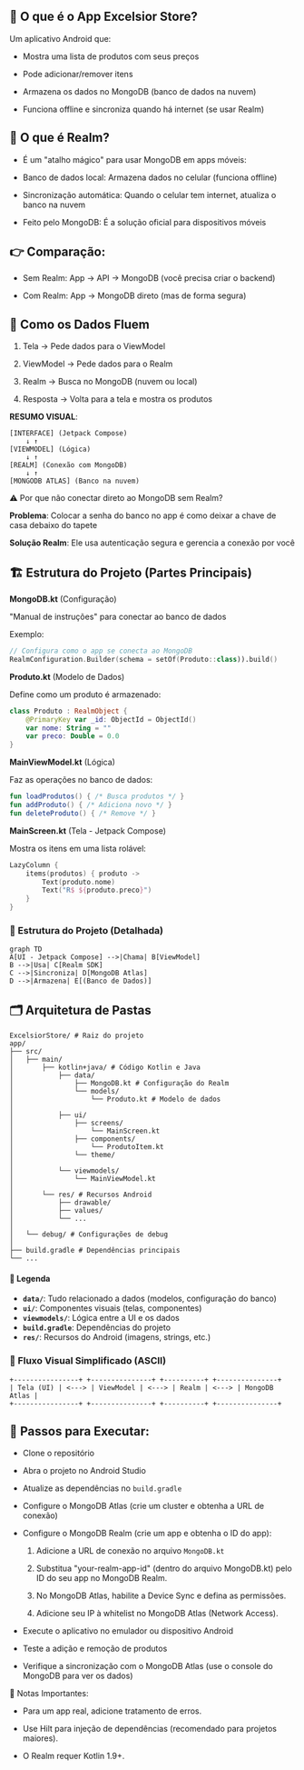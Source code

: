 ## 📱 O que é o App Excelsior Store?

Um aplicativo Android que:

- Mostra uma lista de produtos com seus preços

- Pode adicionar/remover itens

- Armazena os dados no MongoDB (banco de dados na nuvem)

- Funciona offline e sincroniza quando há internet (se usar Realm)


## 🧩 O que é Realm?

- É um "atalho mágico" para usar MongoDB em apps móveis:

- Banco de dados local: Armazena dados no celular (funciona offline)

- Sincronização automática: Quando o celular tem internet, atualiza o banco na nuvem

- Feito pelo MongoDB: É a solução oficial para dispositivos móveis


## 👉 Comparação:

- Sem Realm: App → API → MongoDB (você precisa criar o backend)

- Com Realm: App → MongoDB direto (mas de forma segura)


## 🔄 Como os Dados Fluem

1. Tela → Pede dados para o ViewModel

2. ViewModel → Pede dados para o Realm

3. Realm → Busca no MongoDB (nuvem ou local)

4. Resposta → Volta para a tela e mostra os produtos

**RESUMO VISUAL**:

```
[INTERFACE] (Jetpack Compose)  
    ↓ ↑  
[VIEWMODEL] (Lógica)  
    ↓ ↑  
[REALM] (Conexão com MongoDB)  
    ↓ ↑  
[MONGODB ATLAS] (Banco na nuvem)
```

⚠ Por que não conectar direto ao MongoDB sem Realm?

**Problema**: Colocar a senha do banco no app é como deixar a chave de casa debaixo do tapete

**Solução Realm**: Ele usa autenticação segura e gerencia a conexão por você


## 🏗 Estrutura do Projeto (Partes Principais)
**MongoDB.kt** (Configuração)

"Manual de instruções" para conectar ao banco de dados

Exemplo:

```kotlin
// Configura como o app se conecta ao MongoDB
RealmConfiguration.Builder(schema = setOf(Produto::class)).build()
```

**Produto.kt** (Modelo de Dados)

Define como um produto é armazenado:

```kotlin
class Produto : RealmObject {
    @PrimaryKey var _id: ObjectId = ObjectId()
    var nome: String = ""
    var preco: Double = 0.0
}
```

**MainViewModel.kt** (Lógica)

Faz as operações no banco de dados: 

```kotlin
fun loadProdutos() { /* Busca produtos */ }
fun addProduto() { /* Adiciona novo */ }
fun deleteProduto() { /* Remove */ }
```

**MainScreen.kt** (Tela - Jetpack Compose)

Mostra os itens em uma lista rolável:

```kotlin
LazyColumn {
    items(produtos) { produto ->
        Text(produto.nome)
        Text("R$ ${produto.preco}")
    }
}
```

### 📁 Estrutura do Projeto (Detalhada)

```mermaid
graph TD
A[UI - Jetpack Compose] -->|Chama| B[ViewModel]
B -->|Usa| C[Realm SDK]
C -->|Sincroniza| D[MongoDB Atlas]
D -->|Armazena| E[(Banco de Dados)]
```

## 🗂️ Arquitetura de Pastas

```plaintext
ExcelsiorStore/ # Raiz do projeto
app/
├── src/
│   ├── main/
│       ├── kotlin+java/ # Código Kotlin e Java
│           ├── data/
│               ├── MongoDB.kt # Configuração do Realm
│               └── models/
│                   └── Produto.kt # Modelo de dados
│
│           ├── ui/
│               ├── screens/
│                   └── MainScreen.kt
│               ├── components/
│                   └── ProdutoItem.kt
│               └── theme/
│
│           └── viewmodels/
│               └── MainViewModel.kt
│
│       └── res/ # Recursos Android
│           ├── drawable/
│           ├── values/
│           └── ...
│
│   └── debug/ # Configurações de debug
│
├── build.gradle # Dependências principais
└── ...
```

#### 📌 Legenda

- **`data/`**: Tudo relacionado a dados (modelos, configuração do banco)
- **`ui/`**: Componentes visuais (telas, componentes)
- **`viewmodels/`**: Lógica entre a UI e os dados
- **`build.gradle`**: Dependências do projeto
- **`res/`**: Recursos do Android (imagens, strings, etc.)

### 🔄 Fluxo Visual Simplificado (ASCII)

```plaintext
+----------------+ +---------------+ +----------+ +---------------+
| Tela (UI) | <---> | ViewModel | <---> | Realm | <---> | MongoDB Atlas |
+----------------+ +---------------+ +----------+ +---------------+
```

## 🔧 Passos para Executar:

- Clone o repositório

- Abra o projeto no Android Studio

- Atualize as dependências no `build.gradle`

- Configure o MongoDB Atlas (crie um cluster e obtenha a URL de conexão)

- Configure o MongoDB Realm (crie um app e obtenha o ID do app): 

    1. Adicione a URL de conexão no arquivo `MongoDB.kt`

    2. Substitua "your-realm-app-id" (dentro do arquivo MongoDB.kt) pelo ID do seu app no MongoDB Realm.

    3. No MongoDB Atlas, habilite a Device Sync e defina as permissões.

    4. Adicione seu IP à whitelist no MongoDB Atlas (Network Access).

- Execute o aplicativo no emulador ou dispositivo Android

- Teste a adição e remoção de produtos

- Verifique a sincronização com o MongoDB Atlas (use o console do MongoDB para ver os dados)


📌 Notas Importantes:

- Para um app real, adicione tratamento de erros.

- Use Hilt para injeção de dependências (recomendado para projetos maiores).

- O Realm requer Kotlin 1.9+.